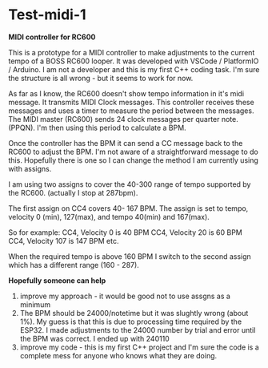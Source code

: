 # Test-midi-1
**MIDI controller for RC600**

This is a prototype for a MIDI controller to make adjustments to the current tempo of a BOSS RC600 looper. It was developed with VSCode / PlatformIO / Arduino. I am not a developer and this is my first C++ coding task. I'm sure the structure is all wrong - but it seems to work for now.

As far as I know, the RC600 doesn't show tempo information in it's midi message. It transmits MIDI Clock messages. This controller receives these messages and uses a timer to measure the period between the messages. The MIDI master (RC600) sends 24 clock messages per quarter note. (PPQN). I'm then using this period to calculate a BPM.

Once the controller has the BPM it can send a CC message back to the RC600 to adjust the BPM. I'm not aware of a straightforward message to do this. Hopefully there is one so I can change the method I am currently using with assigns.

I am using two assigns to cover the 40-300 range of tempo supported by the RC600. (actually I stop at 287bpm).

The first assign on CC4 covers 40- 167 BPM. The assign is set to tempo, velocity 0 (min), 127(max), and tempo 40(min) and 167(max).

So for example:
CC4, Velocity 0 is 40 BPM
CC4, Velocity 20 is 60 BPM
CC4, Velocity 107 is 147 BPM etc.

When the required tempo is above 160 BPM I switch to the second assign which has a different range (160 - 287).


**Hopefully someone can help**
1) improve my approach - it would be good not to use assgns as a minimum
2) The BPM should be 24000/notetime but it was slughtly wrong (about 1%). My guess is that this is due to processing time required by the ESP32. I made adjustments to the 24000 number by trial and error until the BPM was correct. I ended up with 240110
3) improve my code - this is my first C++ project and I'm sure the code is a complete mess for anyone who knows what they are doing.

